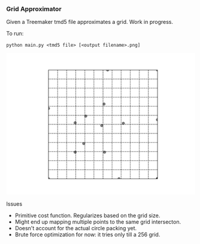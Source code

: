 ### Grid Approximator

Given a Treemaker tmd5 file approximates a grid. Work in progress.

To run:
```
python main.py <tmd5 file> [<output filename>.png]
```
![Sample](test.png)


Issues
- Primitive cost function. Regularizes based on the grid size.
- Might end up mapping multiple points to the same grid intersecton.
- Doesn't account for the actual circle packing yet.
- Brute force optimization for now: it tries only till a 256 grid.
